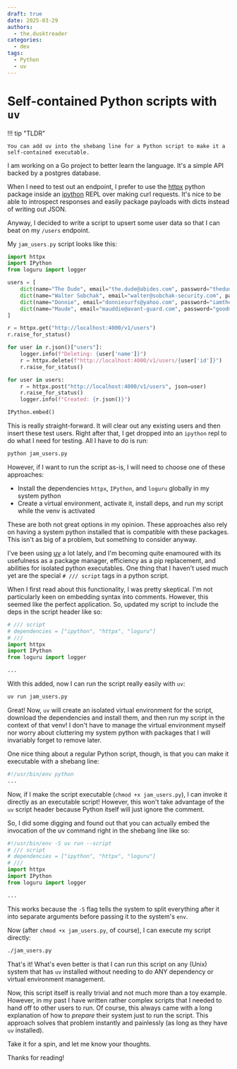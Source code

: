 ```yaml
---
draft: true
date: 2025-03-29
authors:
  - the.dusktreader
categories:
  - dev
tags:
  - Python
  - uv
---
```


# Self-contained Python scripts with `uv`

!!! tip "TLDR"

    You can add uv into the shebang line for a Python script to make it a self-contained executable.

I am working on a Go project to better learn the language. It's a simple API backed by a postgres database.

When I need to test out an endpoint, I prefer to use the [httpx](https://www.python-httpx.org/) python package inside an
[ipython](https://ipython.org/) REPL over making curl requests. It's nice to be able to introspect responses and easily
package payloads with dicts instead of writing out JSON.

Anyway, I decided to write a script to upsert some user data so that I can beat on my `/users` endpoint.

<!-- more -->

My `jam_users.py` script looks like this:

```python
import httpx
import IPython
from loguru import logger

users = [
    dict(name="The Dude", email="the.dude@abides.com", password="thedudeabides"),
    dict(name="Walter Sobchak", email="walter@sobchak-security.com", password="vietnamvet"),
    dict(name="Donnie", email="donniesurfs@yahoo.com", password="iamthewalrus"),
    dict(name="Maude", email="mauddie@avant-guard.com", password="goodmanandthorough"),
]

r = httpx.get("http://localhost:4000/v1/users")
r.raise_for_status()

for user in r.json()["users"]:
    logger.info(f"Deleting: {user['name']}")
    r = httpx.delete(f"http://localhost:4000/v1/users/{user['id']}")
    r.raise_for_status()

for user in users:
    r = httpx.post("http://localhost:4000/v1/users", json=user)
    r.raise_for_status()
    logger.info(f"Created: {r.json()}")

IPython.embed()
```

This is really straight-forward. It will clear out any existing users and then insert these test users. Right after
that, I get dropped into an `ipython` repl to do what I need for testing. All I have to do is run:

```bash
python jam_users.py
```

However, if I want to run the script as-is, I will need to choose one of these approaches:

* Install the dependencies `httpx`, `IPython`, and `loguru` globally in my system python
* Create a virtual environment, activate it, install deps, and run my script while the venv is activated

These are both not great options in my opinion. These approaches also rely on having a system python installed that is
compatible with these packages. This isn't as big of a problem, but something to consider anyway.

I've been using [uv](https://github.com/astral-sh/uv) a lot lately, and I'm becoming quite enamoured with its usefulness
as a package manager, efficiency as a pip replacement, and abilities for isolated python executables. One thing that I
haven't used much yet are the special `# /// script` tags in a python script.

When I first read about this functionality, I was pretty skeptical. I'm not particularly keen on embedding syntax into
comments. However, this seemed like the perfect application. So, updated my script to include the deps in the script
header like so:

```python
# /// script
# dependencies = ["ipython", "httpx", "loguru"]
# ///
import httpx
import IPython
from loguru import logger

...
```

With this added, now I can run the script really easily with `uv`:

```bash
uv run jam_users.py
```

Great! Now, `uv` will create an isolated virtual environment for the script, download the dependencies and install them,
and then run my script in the context of that venv! I don't have to manage the virtual environment myself nor worry
about cluttering my system python with packages that I will invariably forget to remove later.

One nice thing about a regular Python script, though, is that you can make it executable with a shebang line:

```python
#!/usr/bin/env python
...
```

Now, if I make the script executable (`chmod +x jam_users.py`), I can invoke it directly as an executable script!
However, this won't take advantage of the `uv` script header because Python itself will just ignore the comment.

So, I did some digging and found out that you can actually embed the invocation of the uv command right in the shebang
line like so:

```python
#!/usr/bin/env -S uv run --script
# /// script
# dependencies = ["ipython", "httpx", "loguru"]
# ///
import httpx
import IPython
from loguru import logger

...
```

This works because the `-S` flag tells the system to split everything after it into separate arguments before passing it
to the system's `env`.

Now (after `chmod +x jam_users.py`, of course), I can execute my script directly:

```bash
./jam_users.py
```

That's it! What's even better is that I can run this script on any (Unix) system that has `uv` installed without needing
to do ANY dependency or virtual environment management.

Now, this script itself is really trivial and not much more than a toy example. However, in my past I have written
rather complex scripts that I needed to hand off to other users to run. Of course, this always came with a long
explanation of how to _prepare_ their system just to run the script. This approach solves that problem instantly and
painlessly (as long as they have `uv` installed).

Take it for a spin, and let me know your thoughts.

Thanks for reading!
